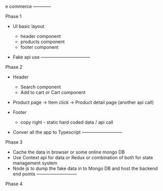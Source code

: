 e commerce
————

Phase 1

 - UI basic layout
	 - header component
	- products component
   	- footer component

- Fake api use
———————————


Phase 2

 - Header
	- Search component
	- Add to cart or Cart component

- Product page -> Item click -> Product detail page (another api call)
- Footer
    - copy right  - static hard coded data / api call
- Conver all the app to Typescript
—————————

Phase 3

  - Cache the data in browser or some online mongo DB
  - Use Context api for data  or Redux or combination of both for state management system
  - Node js to dump the fake data in to Mongo DB and host the backend end points
—————————

Phase 4
